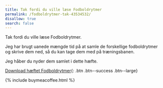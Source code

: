 ```yaml
---
title: Tak fordi du ville læse Fodboldrytmer
permalink: /fodboldrytmer-tak-43534532/
disallow: true
search: false
---
```


Tak fordi du ville læse Fodboldrytmer.

Jeg har brugt uanede mængde tid på at samle de forskellige fodboldrytmer og skrive dem ned, så du kan tage dem med på træningsbanen. 

Jeg håber du nyder dem samlet i dette hæfte.

[Download hæftet Fodboldrytmer](/assets/pdf/paid/fodboldrytmer-2005.pdf){: .btn .btn--success .btn--large}

{% include buymeacoffee.html %}
